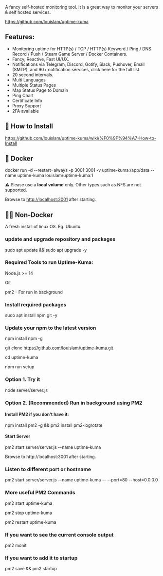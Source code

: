 A fancy self-hosted monitoring tool. It  is a great way to monitor your servers & self hosted services.

https://github.com/louislam/uptime-kuma


Features: 
--

- Monitoring uptime for HTTP(s) / TCP / HTTP(s) Keyword / Ping / DNS Record / Push / Steam Game Server / Docker Containers.
- Fancy, Reactive, Fast UI/UX.
- Notifications via Telegram, Discord, Gotify, Slack, Pushover, Email (SMTP), and 90+ notification services, click here for the full list.
- 20 second intervals.
- Multi Languages
- Multiple Status Pages
- Map Status Page to Domain
- Ping Chart
 - Certificate Info
- Proxy Support
- 2FA available


## 🔧 How to Install
https://github.com/louislam/uptime-kuma/wiki/%F0%9F%94%A7-How-to-Install


## 🐳 Docker

docker run -d --restart=always -p 3001:3001 -v uptime-kuma:/app/data --name uptime-kuma louislam/uptime-kuma:1 

⚠️ Please use a **local volume** only. Other types such as NFS are not supported.

Browse to [http://localhost:3001](http://localhost:3001/) after starting.



## 💪🏻 Non-Docker

A fresh install of linux OS. Eg. Ubuntu.

### update and upgrade repository and packages

sudo apt update && sudo apt upgrade -y



### Required Tools to run Uptime-Kuma:


Node.js >= 14

Git

pm2 - For run in background



### Install required packages

sudo apt install npm git -y


### Update your npm to the latest version
npm install npm -g

git clone https://github.com/louislam/uptime-kuma.git

cd uptime-kuma

npm run setup


### Option 1. Try it
node server/server.js


### Option 2. (Recommended)  Run in background using PM2

#### Install PM2 if you don't have it: 
npm install pm2 -g && pm2 install pm2-logrotate

#### Start Server
pm2 start server/server.js --name uptime-kuma

Browse to http://localhost:3001 after starting.


### Listen to different port or hostname
pm2 start server/server.js --name uptime-kuma -- --port=80 --host=0.0.0.0


### More useful PM2 Commands

pm2 start uptime-kuma

pm2 stop uptime-kuma

pm2 restart uptime-kuma

### If you want to see the current console output
pm2 monit


### If you want to add it to startup
pm2 save && pm2 startup


